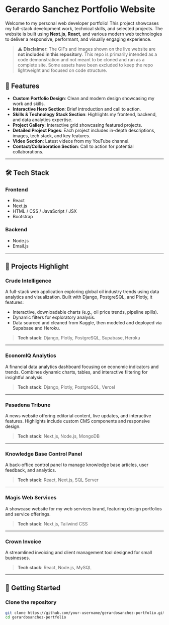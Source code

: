 # Gerardo Sanchez Portfolio Website

Welcome to my personal web developer portfolio! This project showcases my full-stack development work, technical skills, and selected projects. The website is built using **Next.js**, **React**, and various modern web technologies to deliver a responsive, performant, and visually engaging experience.

> ⚠️ **Disclaimer**: The GIFs and images shown on the live website are **not included in this repository**. This repo is primarily intended as a code demonstration and not meant to be cloned and run as a complete site. Some assets have been excluded to keep the repo lightweight and focused on code structure.

## 🌟 Features

- **Custom Portfolio Design**: Clean and modern design showcasing my work and skills.
- **Interactive Hero Section**: Brief introduction and call to action.
- **Skills & Technology Stack Section**: Highlights my frontend, backend, and data analytics expertise.
- **Project Gallery**: Interactive grid showcasing featured projects.
- **Detailed Project Pages**: Each project includes in-depth descriptions, images, tech stack, and key features.
- **Video Section**: Latest videos from my YouTube channel.
- **Contact/Collaboration Section**: Call to action for potential collaborations.

---

## 🛠️ Tech Stack

### Frontend

- React
- Next.js
- HTML / CSS / JavaScript / JSX
- Bootstrap

### Backend

- Node.js 
- Email.js

---

## 💼 Projects Highlight

### Crude Intelligence

A full-stack web application exploring global oil industry trends using data analytics and visualization. Built with Django, PostgreSQL, and Plotly, it features:

- Interactive, downloadable charts (e.g., oil price trends, pipeline spills).
- Dynamic filters for exploratory analysis.
- Data sourced and cleaned from Kaggle, then modeled and deployed via Supabase and Heroku.

> **Tech stack**: Django, Plotly, PostgreSQL, Supabase, Heroku

---

### EconomIQ Analytics

A financial data analytics dashboard focusing on economic indicators and trends. Combines dynamic charts, tables, and interactive filtering for insightful analysis.

> **Tech stack**: Django, Plotly, PostgreSQL, Vercel

---

### Pasadena Tribune

A news website offering editorial content, live updates, and interactive features. Highlights include custom CMS components and responsive design.

> **Tech stack**: Next.js, Node.js, MongoDB

---

### Knowledge Base Control Panel

A back-office control panel to manage knowledge base articles, user feedback, and analytics.

> **Tech stack**: React, Next.js, SQL Server

---

### Magis Web Services

A showcase website for my web services brand, featuring design portfolios and service offerings.

> **Tech stack**: Next.js, Tailwind CSS

---

### Crown Invoice

A streamlined invoicing and client management tool designed for small businesses.

> **Tech stack**: React, Node.js, MySQL

---

## 🚀 Getting Started

### Clone the repository

```bash
git clone https://github.com/your-username/gerardosanchez-portfolio.git
cd gerardosanchez-portfolio
